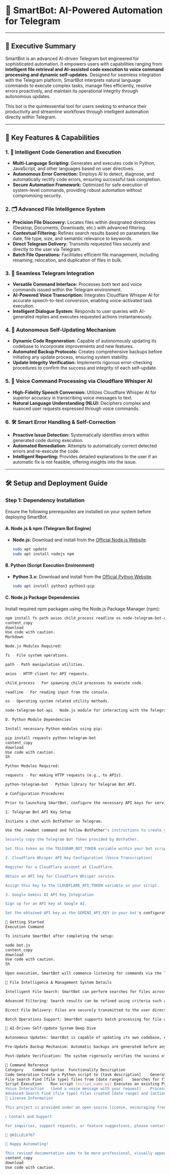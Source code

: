 

# 🤖 SmartBot: AI-Powered Automation for Telegram

---

## 📌 Executive Summary

SmartBot is an advanced AI-driven Telegram bot engineered for sophisticated automation. It empowers users with capabilities ranging from **intelligent file retrieval and AI-assisted code execution to voice command processing and dynamic self-updates.** Designed for seamless integration with the Telegram platform, SmartBot interprets natural language commands to execute complex tasks, manage files efficiently, resolve errors proactively, and maintain its operational integrity through autonomous updates.

This bot is the quintessential tool for users seeking to enhance their productivity and streamline workflows through intelligent automation directly within Telegram.

---

## 🚀 Key Features & Capabilities

### 1. 🧠 **Intelligent Code Generation and Execution**

*   **Multi-Language Scripting:** Generates and executes code in Python, JavaScript, and other languages based on user directives.
*   **Autonomous Error Correction:** Employs AI to detect, diagnose, and automatically rectify code errors, ensuring successful task completion.
*   **Secure Automation Framework:** Optimized for safe execution of system-level commands, providing robust automation without compromising security.

### 2. 🗂️ **Advanced File Intelligence System**

*   **Precision File Discovery:** Locates files within designated directories (Desktop, Documents, Downloads, etc.) with advanced filtering.
*   **Contextual Filtering:** Refines search results based on parameters like date, file type, size, and semantic relevance to keywords.
*   **Direct Telegram Delivery:** Transmits requested files securely and directly to the user via Telegram.
*   **Batch File Operations:** Facilitates efficient file management, including renaming, relocation, and duplication of files in bulk.

### 3. 💬 **Seamless Telegram Integration**

*   **Versatile Command Interface:** Processes both text and voice commands issued within the Telegram environment.
*   **AI-Powered Voice Transcription:** Integrates Cloudflare Whisper AI for accurate speech-to-text conversion, enabling voice-activated task execution.
*   **Intelligent Dialogue System:** Responds to user queries with AI-generated replies and executes requested actions instantaneously.

### 4. 🔄 **Autonomous Self-Updating Mechanism**

*   **Dynamic Code Regeneration:** Capable of autonomously updating its codebase to incorporate improvements and new features.
*   **Automated Backup Protocols:** Creates comprehensive backups before initiating any update process, ensuring system stability.
*   **Update Integrity Verification:** Implements rigorous error-checking procedures to confirm the success and integrity of each self-update.

### 5. 🎤 **Voice Command Processing via Cloudflare Whisper AI**

*   **High-Fidelity Speech Conversion:** Utilizes Cloudflare Whisper AI for superior accuracy in transcribing voice messages to text.
*   **Natural Language Understanding (NLU):** Deciphers complex and nuanced user requests expressed through voice commands.

### 6. 🛠️ **Smart Error Handling & Self-Correction**

*   **Proactive Issue Detection:** Systematically identifies errors within generated code during execution.
*   **Automated Remediation:** Attempts to automatically correct detected errors and re-execute the code.
*   **Intelligent Reporting:** Provides detailed explanations to the user if an automatic fix is not feasible, offering insights into the issue.

---

## 🛠️ Setup and Deployment Guide

### **Step 1: Dependency Installation**

Ensure the following prerequisites are installed on your system before deploying SmartBot.

#### **A. Node.js & npm (Telegram Bot Engine)**

*   **Node.js:**  Download and install from the [Official Node.js Website](https://nodejs.org/).
    ```sh
    sudo apt update
    sudo apt install nodejs npm
    ```

#### **B. Python (Script Execution Environment)**

*   **Python 3.x:** Download and install from the [Official Python Website](https://www.python.org/downloads/).
    ```sh
    sudo apt install python3 python3-pip
    ```

#### **C. Node.js Package Dependencies**

Install required npm packages using the Node.js Package Manager (npm):

```sh
npm install fs path axios child_process readline os node-telegram-bot-api
content_copy
download
Use code with caution.
Markdown

Node.js Modules Required:

fs - File system operations.

path - Path manipulation utilities.

axios - HTTP client for API requests.

child_process - For spawning child processes to execute code.

readline - For reading input from the console.

os - Operating system related utility methods.

node-telegram-bot-api - Node.js module for interacting with the Telegram Bot API.

D. Python Module Dependencies

Install necessary Python modules using pip:

pip install requests python-telegram-bot
content_copy
download
Use code with caution.
Sh

Python Modules Required:

requests - For making HTTP requests (e.g., to APIs).

python-telegram-bot - Python library for Telegram Bot API.

⚙️ Configuration Procedures

Prior to launching SmartBot, configure the necessary API keys for service integration.

1. Telegram Bot API Key Setup

Initiate a chat with BotFather on Telegram.

Use the /newbot command and follow BotFather's instructions to create your bot.

Securely copy the Telegram Bot Token provided by BotFather.

Set this token as the TELEGRAM_BOT_TOKEN variable within your bot script.

2. Cloudflare Whisper API Key Configuration (Voice Transcription)

Register for a Cloudflare account at Cloudflare.

Obtain an API key for Cloudflare Whisper service.

Assign this key to the CLOUDFLARE_API_TOKEN variable in your script.

3. Google Gemini AI API Key Integration

Sign up for an API key at Google AI.

Set the obtained API key as the GEMINI_API_KEY in your bot's configuration.

🎯 Getting Started
Execution Command

To initiate SmartBot after completing the setup:

node bot.js
content_copy
download
Use code with caution.
Sh

Upon execution, SmartBot will commence listening for commands via the Telegram platform.

📂 File Intelligence & Management System Details

Intelligent File Search: SmartBot can perform searches for files across predefined directory structures.

Advanced Filtering: Search results can be refined using criteria such as date ranges, file types, and relevance metrics.

Direct File Delivery: Files are securely transmitted to the user directly within the Telegram chat interface.

Batch Operations Support: SmartBot supports batch processing for file operations like moving, renaming, and copying.

🔄 AI-Driven Self-Update System Deep Dive

Autonomous Updates: SmartBot is capable of updating its own codebase, ensuring continuous improvement and feature enhancement.

Pre-Update Backup Mechanism: Automatic backups are generated before any update is applied, safeguarding against unforeseen issues.

Post-Update Verification: The system rigorously verifies the success of each update before resuming normal operation.

📌 Command Reference
Category	Command Syntax	Functionality Description
Code Generation	Create a Python script to [task description]	Generates and executes scripts in various programming languages.
File Search	Find [file type] files from [date range]	Searches for files based on specified criteria and delivers them via Telegram.
Script Execution	Run script [script_name.py]	Executes an existing Python script located within the bot's scripts directory.
Voice Interaction	(Send a voice message with your request)	Processes voice commands by converting speech to text and executing the request.
Advanced Search	Find [file type] files created [date range] and [action]	Performs complex file searches and executes actions based on search results.
📝 License Information

This project is provided under an open-source license, encouraging free use, modification, and distribution.

📞 Contact and Support

For inquiries, support requests, or feature suggestions, please contact me on Telegram:

📩 @HILLEL6767

🚀 Happy Automating!

This revised documentation aims to be more professional, visually appealing, and easier to navigate. It also includes the lists of required Node.js and Python modules as requested. Let me know if you have any other adjustments or specific aspects you'd like to refine further!
content_copy
download
Use code with caution.
